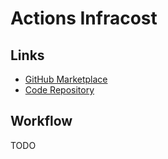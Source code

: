 # Actions Infracost

## Links

- [GitHub Marketplace](https://github.com/marketplace/actions/infracost)
- [Code Repository](https://github.com/infracost/infracost-gh-action)

## Workflow

TODO

<!-- ```sh
cat << EOF > ./infracost.yaml
version: 0.1

projects:
- path: ./.terraform
  terraform_plan_flags: -var-file=./vars/terraform-stg.tfvars
EOF -->
